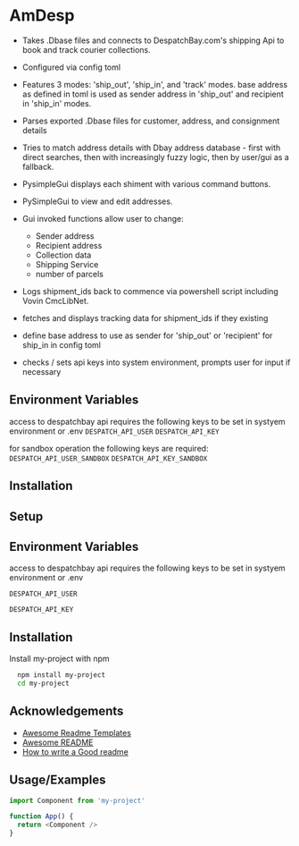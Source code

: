 # AmDesp

* Takes .Dbase files and connects to DespatchBay.com's shipping Api to book and track courier collections.


* Configured via config toml


* Features 3 modes: 'ship_out', 'ship_in', and 'track' modes. base address as defined in toml is used as sender address in 'ship_out' and recipient in 'ship_in' modes.


* Parses exported .Dbase files for customer, address, and consignment details


* Tries to match address details with Dbay address database - first with direct searches, then with increasingly fuzzy logic, then by user/gui as a fallback. 


* PysimpleGui displays each shiment with various command buttons.


* PySimpleGui to view and edit addresses.


* Gui invoked functions allow user to change:
    * Sender address
    * Recipient address
    * Collection data
    * Shipping Service
    * number of parcels


* Logs shipment_ids back to commence via powershell script including Vovin CmcLibNet. 


* fetches and displays tracking data for shipment_ids if they existing


* define base address to use as sender for 'ship_out' or 'recipient' for ship_in in config toml


* checks / sets api keys into system environment, prompts user for input if necessary

## Environment Variables

access to despatchbay api requires the following keys to be set in systyem environment or .env
`DESPATCH_API_USER`
`DESPATCH_API_KEY`

for sandbox operation the following keys are required:
`DESPATCH_API_USER_SANDBOX`
`DESPATCH_API_KEY_SANDBOX`


## Installation

## Setup


## Environment Variables

access to despatchbay api requires the following keys to be set in systyem environment or .env

`DESPATCH_API_USER`

`DESPATCH_API_KEY`


## Installation

Install my-project with npm

```bash
  npm install my-project
  cd my-project
```
    
## Acknowledgements

 - [Awesome Readme Templates](https://awesomeopensource.com/project/elangosundar/awesome-README-templates)
 - [Awesome README](https://github.com/matiassingers/awesome-readme)
 - [How to write a Good readme](https://bulldogjob.com/news/449-how-to-write-a-good-readme-for-your-github-project)



## Usage/Examples

```javascript
import Component from 'my-project'

function App() {
  return <Component />
}
```

